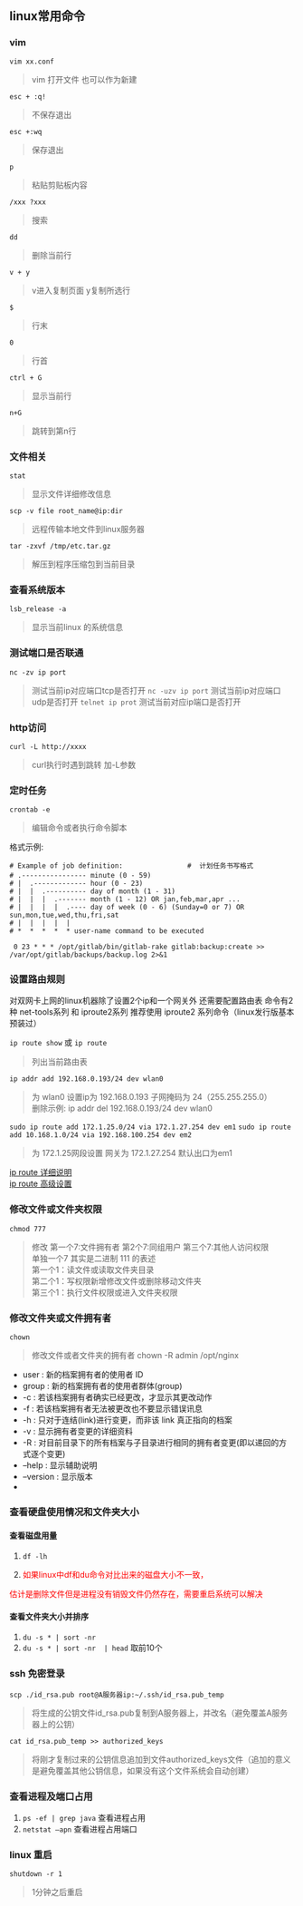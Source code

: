 ## linux常用命令  
### vim  
`vim xx.conf`              
>vim 打开文件  也可以作为新建

`esc + :q!`  
>不保存退出  

`esc +:wq` 
>保存退出  

`p`  
>粘贴剪贴板内容 

`/xxx ?xxx`  
>搜索  

`dd`  
>删除当前行  

`v + y`  
>v进入复制页面 y复制所选行  

`$`
>行末

`0`
>行首

`ctrl + G`
>显示当前行

`n+G`
>跳转到第n行    

### 文件相关
`stat`
>显示文件详细修改信息

`scp -v file root_name@ip:dir `
>远程传输本地文件到linux服务器

`tar -zxvf /tmp/etc.tar.gz`
>解压到程序压缩包到当前目录

### 查看系统版本
`lsb_release -a`
>显示当前linux 的系统信息

### 测试端口是否联通
`nc -zv ip port`
>测试当前ip对应端口tcp是否打开
`nc -uzv ip port`
>测试当前ip对应端口udp是否打开
`telnet ip prot`
>测试当前对应ip端口是否打开

### http访问
`curl -L http://xxxx`
>curl执行时遇到跳转 加-L参数

### 定时任务
`crontab -e`
>编辑命令或者执行命令脚本    

格式示例:   

    # Example of job definition: 　　　　　　　　　#  计划任务书写格式
    # .---------------- minute (0 - 59)   　　
    # |  .------------- hour (0 - 23)
    # |  |  .---------- day of month (1 - 31)
    # |  |  |  .------- month (1 - 12) OR jan,feb,mar,apr ...
    # |  |  |  |  .---- day of week (0 - 6) (Sunday=0 or 7) OR sun,mon,tue,wed,thu,fri,sat
    # |  |  |  |  |
    # *  *  *  *  * user-name command to be executed

` 0 23 * * * /opt/gitlab/bin/gitlab-rake gitlab:backup:create >> /var/opt/gitlab/backups/backup.log 2>&1`

### 设置路由规则 
对双网卡上网的linux机器除了设置2个ip和一个网关外 还需要配置路由表
命令有2种 net-tools系列 和 iproute2系列 推荐使用 iproute2 系列命令（linux发行版基本预装过）
 
`ip route show` 或 `ip route`
>列出当前路由表

`ip addr add 192.168.0.193/24 dev wlan0`
>为 wlan0 设置ip为 192.168.0.193 子网掩码为 24（255.255.255.0）   
>删除示例: ip addr del 192.168.0.193/24 dev wlan0 

`sudo ip route add 172.1.25.0/24 via 172.1.27.254 dev em1`
`sudo ip route add 10.168.1.0/24 via 192.168.100.254 dev em2`
>为 172.1.25网段设置 网关为 172.1.27.254  默认出口为em1

[ip route 详细说明](http://www.mamicode.com/info-detail-1412618.html)   
[ip route 高级设置](https://www.cnblogs.com/taosim/articles/4444887.html)

### 修改文件或文件夹权限

`chmod 777`
>修改 第一个7:文件拥有者 第2个7:同组用户 第三个7:其他人访问权限   
>单独一个7 其实是二进制 111 的表述    
>第一个1：读文件或读取文件夹目录    
>第二个1：写权限新增修改文件或删除移动文件夹   
>第三个1：执行文件权限或进入文件夹权限

### 修改文件夹或文件拥有者
`chown`
>修改文件或者文件夹的拥有者
>chown -R admin /opt/nginx
 
+ user : 新的档案拥有者的使用者 ID
+ group : 新的档案拥有者的使用者群体(group)
+ -c : 若该档案拥有者确实已经更改，才显示其更改动作
+ -f : 若该档案拥有者无法被更改也不要显示错误讯息
+ -h : 只对于连结(link)进行变更，而非该 link 真正指向的档案
+ -v : 显示拥有者变更的详细资料
+ -R : 对目前目录下的所有档案与子目录进行相同的拥有者变更(即以递回的方式逐个变更)
+ –help : 显示辅助说明
+ –version : 显示版本
+ 

### 查看硬盘使用情况和文件夹大小

#### 查看磁盘用量
1. `df -lh `
2. <p style="color:red"> 如果linux中df和du命令对比出来的磁盘大小不一致，</p>
<p style="color:red">估计是删除文件但是进程没有销毁文件仍然存在，需要重启系统可以解决</p>

#### 查看文件夹大小并排序
1. `du -s * | sort -nr  ` 
2. `du -s * | sort -nr  | head`  取前10个

### ssh 免密登录

`scp ./id_rsa.pub root@A服务器ip:~/.ssh/id_rsa.pub_temp` 
>将生成的公钥文件id_rsa.pub复制到A服务器上，并改名（避免覆盖A服务器上的公钥）   
     
`cat id_rsa.pub_temp >> authorized_keys `
>将刚才复制过来的公钥信息追加到文件authorized_keys文件（追加的意义是避免覆盖其他公钥信息，如果没有这个文件系统会自动创建） 

### 查看进程及端口占用
1. `ps -ef | grep java` 查看进程占用
2. `netstat –apn` 查看进程占用端口

### linux 重启
`shutdown -r 1`
> 1分钟之后重启









